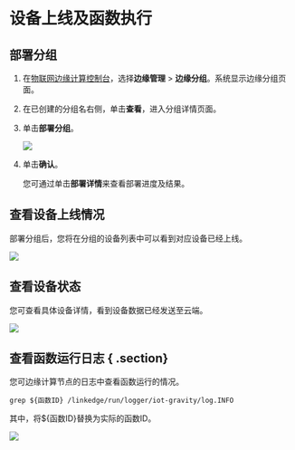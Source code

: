 # 设备上线及函数执行

## 部署分组 <a id="section_vsn_23m_j2b .section"></a>

1. 在[物联网边缘计算控制台](http://iot.console.aliyun.com/)，选择**边缘管理** &gt; **边缘分组**。系统显示边缘分组页面。
2. 在已创建的分组名右侧，单击**查看**，进入分组详情页面。
3. 单击**部署分组**。

   ![](http://static-aliyun-doc.oss-cn-hangzhou.aliyuncs.com/assets/img/15292/6778_zh-CN.png)

4. 单击**确认**。

   您可通过单击**部署详情**来查看部署进度及结果。

## 查看设备上线情况 <a id="section_lx5_pnm_j2b .section"></a>

部署分组后，您将在分组的设备列表中可以看到对应设备已经上线。

![](http://static-aliyun-doc.oss-cn-hangzhou.aliyuncs.com/assets/img/15292/6779_zh-CN.png)

## 查看设备状态 <a id="section_rql_14m_j2b .section"></a>

您可查看具体设备详情，看到设备数据已经发送至云端。

![](http://static-aliyun-doc.oss-cn-hangzhou.aliyuncs.com/assets/img/15292/6781_zh-CN.png)

## 查看函数运行日志 { .section}

您可边缘计算节点的日志中查看函数运行的情况。

`grep ${函数ID} /linkedge/run/logger/iot-gravity/log.INFO`

其中，将${函数ID}替换为实际的函数ID。

![](http://static-aliyun-doc.oss-cn-hangzhou.aliyuncs.com/assets/img/15292/6840_zh-CN.png)


